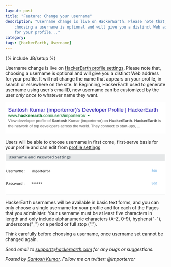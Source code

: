 ```yaml
---
layout: post
title: "Feature: Change your username"
description: "Username change is live on HackerEarth. Please note that,
    choosing a username is optional and will give you a distinct Web address
    for your profile..."
category: 
tags: [HackerEarth, Username]
---
```

{% include JB/setup %}

Username change is live on [HackerEarth profile
settings](http://www.hackerearth.com/users/profile-settings/). Please note that, choosing a username is optional and will give you a distinct Web address for your profile. It will not change the name that appears on your profile, in search or elsewhere on the site.
   In Beginning, HackerEarth used to generate username using user's emailID, now username can be customized by the user *only once* to whatever name they want.

<img src="/images/google-username-preview.png" />
<br />

Users will be able to choose username in first come, first-serve basis for your
profile and can edit from [profile settings](http://www.hackerearth.com/users/profile-settings/)

<img src="/images/username-change.png" />
<br />

HackerEarth usernames will be available in basic text forms, and you can only choose a single username for your profile and for each of the Pages that you administer. Your username must be at least five characters in length and only include alphanumeric characters (A-Z, 0-9), hyphens("-"), underscore("_") or a period or full stop (".").

Think carefully before choosing a username, once username set cannot be changed again.

*Send email to support@hackerearth.com for any bugs or suggestions.*

*Posted by [Santosh Kumar](http://hackerearth.com/users/importerror).*
*Follow me on twitter: @importerror*
